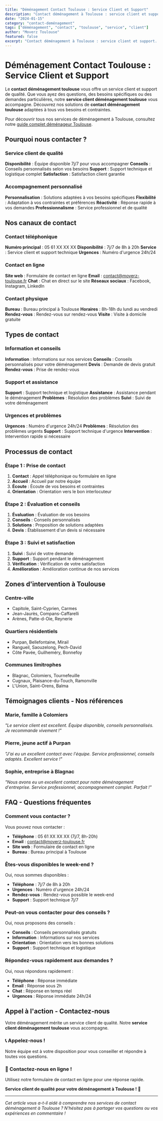 ```yaml
---
title: "Déménagement Contact Toulouse : Service Client et Support"
description: "Contact déménagement à Toulouse : service client et support. Équipe disponible, conseils personnalisés, accompagnement complet. Contactez-nous."
date: "2024-01-15"
category: "contact-deménagement"
tags: ["déménagement", "contact", "toulouse", "service", "client"]
author: "Moverz Toulouse"
featured: false
excerpt: "Contact déménagement à Toulouse : service client et support. Équipe disponible, conseils personnalisés, accompagnement complet."
---
```


# Déménagement Contact Toulouse : Service Client et Support

Le **contact déménagement toulouse** vous offre un service client et support de qualité. Que vous ayez des questions, des besoins spécifiques ou des demandes particulières, notre **service client déménagement toulouse** vous accompagne. Découvrez nos solutions de **contact déménagement toulouse** adaptées à tous vos besoins et contraintes.

Pour découvrir tous nos services de déménagement à Toulouse, consultez notre [guide complet déménageur Toulouse](/blog/demenageur/demenageur-toulouse).

## Pourquoi nous contacter ?

### Service client de qualité

**Disponibilité** : Équipe disponible 7j/7 pour vous accompagner
**Conseils** : Conseils personnalisés selon vos besoins
**Support** : Support technique et logistique complet
**Satisfaction** : Satisfaction client garantie

### Accompagnement personnalisé

**Personnalisation** : Solutions adaptées à vos besoins spécifiques
**Flexibilité** : Adaptation à vos contraintes et préférences
**Réactivité** : Réponse rapide à vos demandes
**Professionnalisme** : Service professionnel et de qualité

## Nos canaux de contact

### Contact téléphonique

**Numéro principal** : 05 61 XX XX XX
**Disponibilité** : 7j/7 de 8h à 20h
**Service** : Service client et support technique
**Urgences** : Numéro d'urgence 24h/24

### Contact en ligne

**Site web** : Formulaire de contact en ligne
**Email** : contact@moverz-toulouse.fr
**Chat** : Chat en direct sur le site
**Réseaux sociaux** : Facebook, Instagram, LinkedIn

### Contact physique

**Bureau** : Bureau principal à Toulouse
**Horaires** : 8h-18h du lundi au vendredi
**Rendez-vous** : Rendez-vous sur rendez-vous
**Visite** : Visite à domicile gratuite

## Types de contact

### Information et conseils

**Information** : Informations sur nos services
**Conseils** : Conseils personnalisés pour votre déménagement
**Devis** : Demande de devis gratuit
**Rendez-vous** : Prise de rendez-vous

### Support et assistance

**Support** : Support technique et logistique
**Assistance** : Assistance pendant le déménagement
**Problèmes** : Résolution des problèmes
**Suivi** : Suivi de votre déménagement

### Urgences et problèmes

**Urgences** : Numéro d'urgence 24h/24
**Problèmes** : Résolution des problèmes urgents
**Support** : Support technique d'urgence
**Intervention** : Intervention rapide si nécessaire

## Processus de contact

### Étape 1 : Prise de contact

1. **Contact** : Appel téléphonique ou formulaire en ligne
2. **Accueil** : Accueil par notre équipe
3. **Écoute** : Écoute de vos besoins et contraintes
4. **Orientation** : Orientation vers le bon interlocuteur

### Étape 2 : Évaluation et conseils

1. **Évaluation** : Évaluation de vos besoins
2. **Conseils** : Conseils personnalisés
3. **Solutions** : Proposition de solutions adaptées
4. **Devis** : Établissement d'un devis si nécessaire

### Étape 3 : Suivi et satisfaction

1. **Suivi** : Suivi de votre demande
2. **Support** : Support pendant le déménagement
3. **Vérification** : Vérification de votre satisfaction
4. **Amélioration** : Amélioration continue de nos services

## Zones d'intervention à Toulouse

### Centre-ville
- Capitole, Saint-Cyprien, Carmes
- Jean-Jaurès, Compans-Caffarelli
- Arènes, Patte-d-Oie, Reynerie

### Quartiers résidentiels
- Purpan, Bellefontaine, Mirail
- Rangueil, Saouzelong, Pech-David
- Côte Pavée, Guilheméry, Bonnefoy

### Communes limitrophes
- Blagnac, Colomiers, Tournefeuille
- Cugnaux, Plaisance-du-Touch, Ramonville
- L'Union, Saint-Orens, Balma

## Témoignages clients - Nos références

### Marie, famille à Colomiers
*"Le service client est excellent. Équipe disponible, conseils personnalisés. Je recommande vivement !"*

### Pierre, jeune actif à Purpan
*"J'ai eu un excellent contact avec l'équipe. Service professionnel, conseils adaptés. Excellent service !"*

### Sophie, entreprise à Blagnac
*"Nous avons eu un excellent contact pour notre déménagement d'entreprise. Service professionnel, accompagnement complet. Parfait !"*

## FAQ - Questions fréquentes

### Comment vous contacter ?

Vous pouvez nous contacter :
- **Téléphone** : 05 61 XX XX XX (7j/7, 8h-20h)
- **Email** : contact@moverz-toulouse.fr
- **Site web** : Formulaire de contact en ligne
- **Bureau** : Bureau principal à Toulouse

### Êtes-vous disponibles le week-end ?

Oui, nous sommes disponibles :
- **Téléphone** : 7j/7 de 8h à 20h
- **Urgences** : Numéro d'urgence 24h/24
- **Rendez-vous** : Rendez-vous possible le week-end
- **Support** : Support technique 7j/7

### Peut-on vous contacter pour des conseils ?

Oui, nous proposons des conseils :
- **Conseils** : Conseils personnalisés gratuits
- **Information** : Informations sur nos services
- **Orientation** : Orientation vers les bonnes solutions
- **Support** : Support technique et logistique

### Répondez-vous rapidement aux demandes ?

Oui, nous répondons rapidement :
- **Téléphone** : Réponse immédiate
- **Email** : Réponse sous 2h
- **Chat** : Réponse en temps réel
- **Urgences** : Réponse immédiate 24h/24

## Appel à l'action - Contactez-nous

Votre déménagement mérite un service client de qualité. Notre **service client déménagement toulouse** vous accompagne.

### 📞 **Appelez-nous !**

Notre équipe est à votre disposition pour vous conseiller et répondre à toutes vos questions.

### 💬 **Contactez-nous en ligne !**

Utilisez notre formulaire de contact en ligne pour une réponse rapide.

**Service client de qualité pour votre déménagement à Toulouse !** 🚚

---

*Cet article vous a-t-il aidé à comprendre nos services de contact déménagement à Toulouse ? N'hésitez pas à partager vos questions ou vos expériences en commentaire !*

